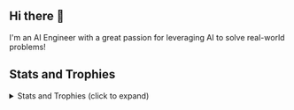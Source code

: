 ## Hi there 👋

I'm an AI Engineer with a great passion for leveraging AI to solve real-world problems!

<!--
**tomervazana/tomervazana** is a ✨ _special_ ✨ repository because its `README.md` (this file) appears on your GitHub profile.

Here are some ideas to get you started:

- 🔭 I’m currently working on ...
- 🌱 I’m currently learning ...
- 👯 I’m looking to collaborate on ...
- 🤔 I’m looking for help with ...
- 💬 Ask me about ...
- 📫 How to reach me: ...
- 😄 Pronouns: ...
- ⚡ Fun fact: ...
-->



## Stats and Trophies

<details><summary>Stats and Trophies (click to expand)</summary>
 
<p>
 <picture align="top" width="350" height="165">
  <source media="(prefers-color-scheme: dark)" srcset="https://github-readme-stats.vercel.app/api/top-langs/?username=tomervazana&layout=compact&theme=dark">
  <source media="(prefers-color-scheme: light)" srcset="https://github-readme-stats.vercel.app/api/top-langs/?username=tomervazana&layout=compact&theme=graywhite">
  <img src="https://github-readme-stats.vercel.app/api/top-langs/?username=tomervazana&layout=compact&theme=graywhite">
 </picture>
 <br>
</p>

<p>
 <img align="top" width="495" height="195" src="https://github-readme-streak-stats.herokuapp.com/?user=tomervazana" />
 <br>
</p>

<p>
 <img align="top" width="685" height="225" src="https://github-profile-trophy.vercel.app/?username=tomervazana&margin-h=5&margin-w=5" />
 <br>
</p>
 
 </details>

<!--
## Visitor Count

![Visitor Count](https://profile-counter.glitch.me/tomervazana/count.svg)
-->
